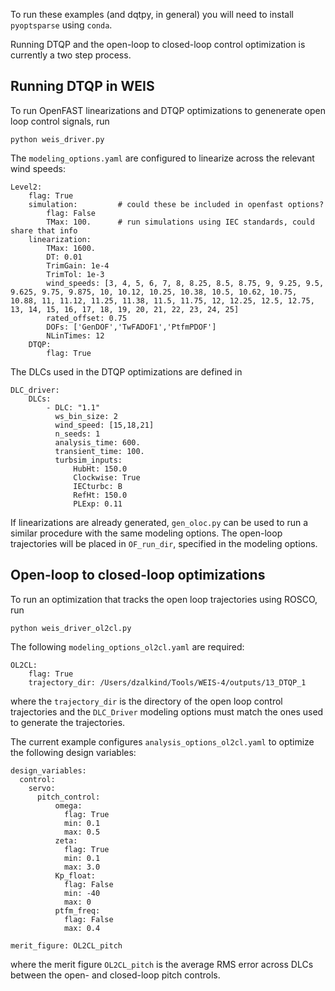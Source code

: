 To run these examples (and dqtpy, in general) you will need to install `pyoptsparse` using `conda`.

Running DTQP and the open-loop to closed-loop control optimization is currently a two step process.

## Running DTQP in WEIS
To run OpenFAST linearizations and DTQP optimizations to genenerate open loop control signals, run
```
python weis_driver.py
```

The `modeling_options.yaml` are configured to linearize across the relevant wind speeds: 
```
Level2:
    flag: True
    simulation:         # could these be included in openfast options?
        flag: False
        TMax: 100.      # run simulations using IEC standards, could share that info
    linearization:
        TMax: 1600.
        DT: 0.01
        TrimGain: 1e-4
        TrimTol: 1e-3
        wind_speeds: [3, 4, 5, 6, 7, 8, 8.25, 8.5, 8.75, 9, 9.25, 9.5, 9.625, 9.75, 9.875, 10, 10.12, 10.25, 10.38, 10.5, 10.62, 10.75, 10.88, 11, 11.12, 11.25, 11.38, 11.5, 11.75, 12, 12.25, 12.5, 12.75, 13, 14, 15, 16, 17, 18, 19, 20, 21, 22, 23, 24, 25]
        rated_offset: 0.75
        DOFs: ['GenDOF','TwFADOF1','PtfmPDOF']
        NLinTimes: 12
    DTQP:
        flag: True
```

The DLCs used in the DTQP optimizations are defined in
```
DLC_driver:
    DLCs:
        - DLC: "1.1"
          ws_bin_size: 2
          wind_speed: [15,18,21]
          n_seeds: 1
          analysis_time: 600.
          transient_time: 100.
          turbsim_inputs:
              HubHt: 150.0
              Clockwise: True
              IECturbc: B
              RefHt: 150.0
              PLExp: 0.11
```

If linearizations are already generated, `gen_oloc.py` can be used to run a similar procedure with the same modeling options.
The open-loop trajectories will be placed in `OF_run_dir`, specified in the modeling options.

## Open-loop to closed-loop optimizations
To run an optimization that tracks the open loop trajectories using ROSCO, run 
```
python weis_driver_ol2cl.py
```

The following `modeling_options_ol2cl.yaml` are required:
```
OL2CL:
    flag: True
    trajectory_dir: /Users/dzalkind/Tools/WEIS-4/outputs/13_DTQP_1
```
where the `trajectory_dir` is the directory of the open loop control trajectories and the `DLC_Driver` modeling options must match the ones used to generate the trajectories.

The current example configures `analysis_options_ol2cl.yaml` to optimize the following design variables:
```
design_variables:
  control:
    servo:
      pitch_control:
          omega:
            flag: True
            min: 0.1
            max: 0.5
          zeta:
            flag: True
            min: 0.1
            max: 3.0
          Kp_float:
            flag: False
            min: -40
            max: 0
          ptfm_freq:
            flag: False
            max: 0.4

merit_figure: OL2CL_pitch
```
where the merit figure `OL2CL_pitch` is the average RMS error across DLCs between the open- and closed-loop pitch controls.
